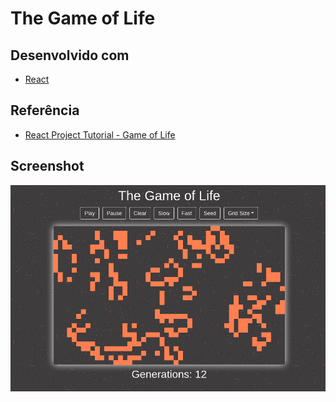 # The Game of Life

## Desenvolvido com

- [React](reactjs)

## Referência

- [React Project Tutorial - Game of Life](https://www.youtube.com/watch?v=PM0_Er3SvFQ&t=1s)

## Screenshot

![screenshot](.github/screenshot.png)

[reactjs]: https://reactjs.org/
